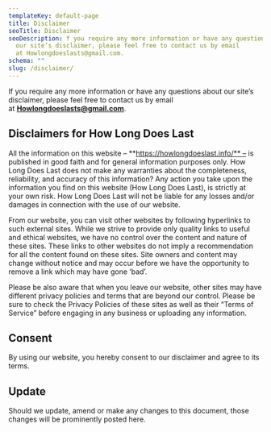 ```yaml
---
templateKey: default-page
title: Disclaimer
seoTitle: Disclaimer
seoDescription: f you require any more information or have any questions about
  our site’s disclaimer, please feel free to contact us by email
  at Howlongdoeslasts@gmail.com.
schema: ""
slug: /disclaimer/
---
```

<!--StartFragment-->

If you require any more information or have any questions about our site’s disclaimer, please feel free to contact us by email at **Howlongdoeslasts@gmail.com**.

## Disclaimers for How Long Does Last

All the information on this website – **https://howlongdoeslast.info/** – is published in good faith and for general information purposes only. How Long Does Last does not make any warranties about the completeness, reliability, and accuracy of this information? Any action you take upon the information you find on this website (How Long Does Last), is strictly at your own risk. How Long Does Last will not be liable for any losses and/or damages in connection with the use of our website.

From our website, you can visit other websites by following hyperlinks to such external sites. While we strive to provide only quality links to useful and ethical websites, we have no control over the content and nature of these sites. These links to other websites do not imply a recommendation for all the content found on these sites. Site owners and content may change without notice and may occur before we have the opportunity to remove a link which may have gone ‘bad’.

Please be also aware that when you leave our website, other sites may have different privacy policies and terms that are beyond our control. Please be sure to check the Privacy Policies of these sites as well as their “Terms of Service” before engaging in any business or uploading any information.

## Consent

By using our website, you hereby consent to our disclaimer and agree to its terms.

## Update

Should we update, amend or make any changes to this document, those changes will be prominently posted here.

<!--EndFragment-->